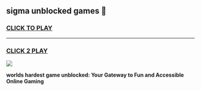 
## sigma unblocked games 👋
<h3>
<a href="https://premium.freeplayer.one?title=sigma_unblocked_games&ref=13F">CLICK TO PLAY</a></h3>
<hr>

<h3>
<a href="https://premium.freeplayer.one?title=sigma_unblocked_games&ref=13F">CLICK 2 PLAY</a>
  
</h3>

<a href="https://premium.freeplayer.one?title=sigma_unblocked_games&ref=12F/"><img src="https://clearcache.store/games.png"></a>


**worlds hardest game unblocked: Your Gateway to Fun and Accessible Online Gaming**

